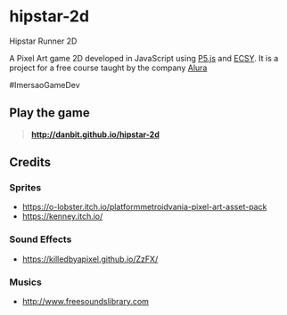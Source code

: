 # hipstar-2d
Hipstar Runner 2D

A Pixel Art game 2D developed in JavaScript using [P5.js](https://p5js.org/) and [ECSY](https://ecsy.io/). 
It is a project for a free course taught by the company [Alura](https://www.alura.com.br/imersao-gamedev-javascript/?utm_campaign=imersao_js_gamedev_live_abertura_da_imersao&utm_medium=email&utm_source=RD+Station) 

#ImersaoGameDev 

## Play the game
> **http://danbit.github.io/hipstar-2d**

## Credits

### Sprites

- https://o-lobster.itch.io/platformmetroidvania-pixel-art-asset-pack
- https://kenney.itch.io/

### Sound Effects

- https://killedbyapixel.github.io/ZzFX/

### Musics

- http://www.freesoundslibrary.com
